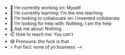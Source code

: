 - 🔭 I’m currently working on: Myself
- 🌱 I’m currently learning: I'm the one teaching
- 👯 I’m looking to collaborate on: I invented colloborate
- 🤔 I’m looking for help with: Nothing, I am the help
- 💬 Ask me about: Nothing
- 📫 How to reach me: You can't
- 😄 Pronouns: the fuck is that
- ⚡ Fun fact: none of yo business 
-->
